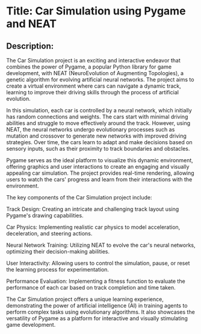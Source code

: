 # Title: Car Simulation using Pygame and NEAT

## Description:

The Car Simulation project is an exciting and interactive endeavor that combines the power of Pygame, a popular Python library for game development, with NEAT (NeuroEvolution of Augmenting Topologies), a genetic algorithm for evolving artificial neural networks. The project aims to create a virtual environment where cars can navigate a dynamic track, learning to improve their driving skills through the process of artificial evolution.

In this simulation, each car is controlled by a neural network, which initially has random connections and weights. The cars start with minimal driving abilities and struggle to move effectively around the track. However, using NEAT, the neural networks undergo evolutionary processes such as mutation and crossover to generate new networks with improved driving strategies. Over time, the cars learn to adapt and make decisions based on sensory inputs, such as their proximity to track boundaries and obstacles.

Pygame serves as the ideal platform to visualize this dynamic environment, offering graphics and user interactions to create an engaging and visually appealing car simulation. The project provides real-time rendering, allowing users to watch the cars' progress and learn from their interactions with the environment.

The key components of the Car Simulation project include:

Track Design: Creating an intricate and challenging track layout using Pygame's drawing capabilities.

Car Physics: Implementing realistic car physics to model acceleration, deceleration, and steering actions.

Neural Network Training: Utilizing NEAT to evolve the car's neural networks, optimizing their decision-making abilities.

User Interactivity: Allowing users to control the simulation, pause, or reset the learning process for experimentation.

Performance Evaluation: Implementing a fitness function to evaluate the performance of each car based on track completion and time taken.

The Car Simulation project offers a unique learning experience, demonstrating the power of artificial intelligence (AI) in training agents to perform complex tasks using evolutionary algorithms. It also showcases the versatility of Pygame as a platform for interactive and visually stimulating game development.
